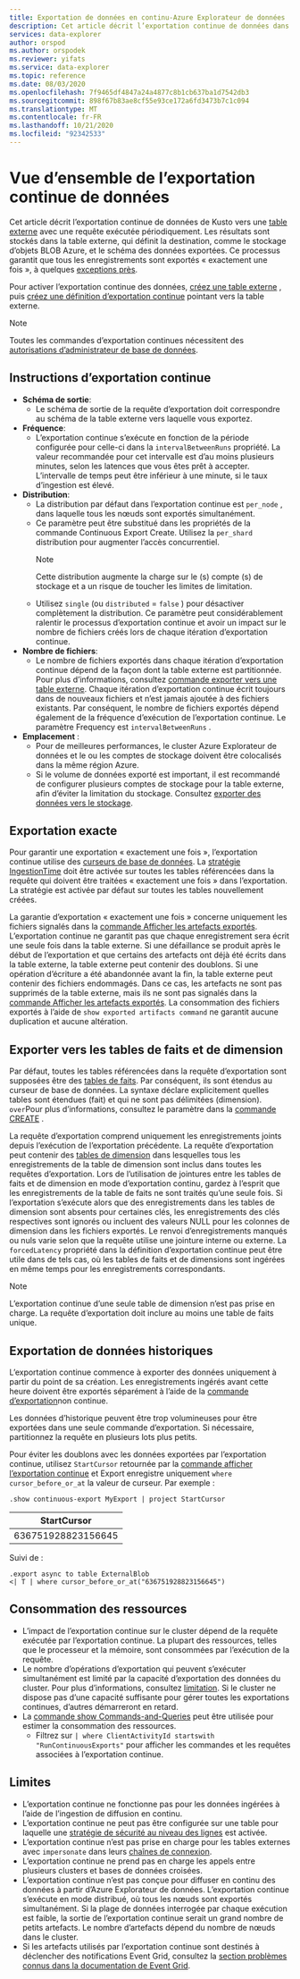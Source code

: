 ```yaml
---
title: Exportation de données en continu-Azure Explorateur de données | Microsoft Docs
description: Cet article décrit l’exportation continue de données dans Azure Explorateur de données.
services: data-explorer
author: orspod
ms.author: orspodek
ms.reviewer: yifats
ms.service: data-explorer
ms.topic: reference
ms.date: 08/03/2020
ms.openlocfilehash: 7f9465df4847a24a4877c8b1cb637ba1d7542db3
ms.sourcegitcommit: 898f67b83ae8cf55e93ce172a6fd3473b7c1c094
ms.translationtype: MT
ms.contentlocale: fr-FR
ms.lasthandoff: 10/21/2020
ms.locfileid: "92342533"
---
```

# <a name="continuous-data-export-overview"></a>Vue d’ensemble de l’exportation continue de données

Cet article décrit l’exportation continue de données de Kusto vers une [table externe](../external-table-commands.md) avec une requête exécutée périodiquement. Les résultats sont stockés dans la table externe, qui définit la destination, comme le stockage d’objets BLOB Azure, et le schéma des données exportées. Ce processus garantit que tous les enregistrements sont exportés « exactement une fois », à quelques [exceptions près](#exactly-once-export). 

Pour activer l’exportation continue des données, [créez une table externe](../external-tables-azurestorage-azuredatalake.md#create-or-alter-external-table) , puis [créez une définition d’exportation continue](create-alter-continuous.md) pointant vers la table externe. 

> [!NOTE]
> Toutes les commandes d’exportation continues nécessitent des [autorisations d’administrateur de base de données](../access-control/role-based-authorization.md).

## <a name="continuous-export-guidelines"></a>Instructions d’exportation continue

* **Schéma de sortie**:
  * Le schéma de sortie de la requête d’exportation doit correspondre au schéma de la table externe vers laquelle vous exportez. 
* **Fréquence**:
  * L’exportation continue s’exécute en fonction de la période configurée pour celle-ci dans la `intervalBetweenRuns` propriété. La valeur recommandée pour cet intervalle est d’au moins plusieurs minutes, selon les latences que vous êtes prêt à accepter. L’intervalle de temps peut être inférieur à une minute, si le taux d’ingestion est élevé.
* **Distribution**:
  * La distribution par défaut dans l’exportation continue est `per_node` , dans laquelle tous les nœuds sont exportés simultanément. 
  * Ce paramètre peut être substitué dans les propriétés de la commande Continuous Export Create. Utilisez la `per_shard` distribution pour augmenter l’accès concurrentiel.
    > [!NOTE]
    > Cette distribution augmente la charge sur le (s) compte (s) de stockage et a un risque de toucher les limites de limitation. 
  * Utilisez `single` (ou `distributed` = `false` ) pour désactiver complètement la distribution. Ce paramètre peut considérablement ralentir le processus d’exportation continue et avoir un impact sur le nombre de fichiers créés lors de chaque itération d’exportation continue. 
* **Nombre de fichiers**:
  * Le nombre de fichiers exportés dans chaque itération d’exportation continue dépend de la façon dont la table externe est partitionnée. Pour plus d’informations, consultez [commande exporter vers une table externe](export-data-to-an-external-table.md#number-of-files). Chaque itération d’exportation continue écrit toujours dans de nouveaux fichiers et n’est jamais ajoutée à des fichiers existants. Par conséquent, le nombre de fichiers exportés dépend également de la fréquence d’exécution de l’exportation continue. Le paramètre Frequency est `intervalBetweenRuns` .
* **Emplacement** :
  * Pour de meilleures performances, le cluster Azure Explorateur de données et le ou les comptes de stockage doivent être colocalisés dans la même région Azure.
  * Si le volume de données exporté est important, il est recommandé de configurer plusieurs comptes de stockage pour la table externe, afin d’éviter la limitation du stockage. Consultez [exporter des données vers le stockage](export-data-to-storage.md#known-issues).

## <a name="exactly-once-export"></a>Exportation exacte

Pour garantir une exportation « exactement une fois », l’exportation continue utilise des [curseurs de base de données](../databasecursor.md). La [stratégie IngestionTime](../ingestiontime-policy.md) doit être activée sur toutes les tables référencées dans la requête qui doivent être traitées « exactement une fois » dans l’exportation. La stratégie est activée par défaut sur toutes les tables nouvellement créées.

La garantie d’exportation « exactement une fois » concerne uniquement les fichiers signalés dans la [commande Afficher les artefacts exportés](show-continuous-artifacts.md). L’exportation continue ne garantit pas que chaque enregistrement sera écrit une seule fois dans la table externe. Si une défaillance se produit après le début de l’exportation et que certains des artefacts ont déjà été écrits dans la table externe, la table externe peut contenir des doublons. Si une opération d’écriture a été abandonnée avant la fin, la table externe peut contenir des fichiers endommagés. Dans ce cas, les artefacts ne sont pas supprimés de la table externe, mais ils ne sont pas signalés dans la [commande Afficher les artefacts exportés](show-continuous-artifacts.md). La consommation des fichiers exportés à l’aide de `show exported artifacts command` ne garantit aucune duplication et aucune altération.

## <a name="export-to-fact-and-dimension-tables"></a>Exporter vers les tables de faits et de dimension

Par défaut, toutes les tables référencées dans la requête d’exportation sont supposées être des [tables de faits](../../concepts/fact-and-dimension-tables.md). Par conséquent, ils sont étendus au curseur de base de données. La syntaxe déclare explicitement quelles tables sont étendues (fait) et qui ne sont pas délimitées (dimension). `over`Pour plus d’informations, consultez le paramètre dans la [commande CREATE](create-alter-continuous.md) .

La requête d’exportation comprend uniquement les enregistrements joints depuis l’exécution de l’exportation précédente. La requête d’exportation peut contenir des [tables de dimension](../../concepts/fact-and-dimension-tables.md) dans lesquelles tous les enregistrements de la table de dimension sont inclus dans toutes les requêtes d’exportation. Lors de l’utilisation de jointures entre les tables de faits et de dimension en mode d’exportation continu, gardez à l’esprit que les enregistrements de la table de faits ne sont traités qu’une seule fois. Si l’exportation s’exécute alors que des enregistrements dans les tables de dimension sont absents pour certaines clés, les enregistrements des clés respectives sont ignorés ou incluent des valeurs NULL pour les colonnes de dimension dans les fichiers exportés. Le renvoi d’enregistrements manqués ou nuls varie selon que la requête utilise une jointure interne ou externe. La `forcedLatency` propriété dans la définition d’exportation continue peut être utile dans de tels cas, où les tables de faits et de dimensions sont ingérées en même temps pour les enregistrements correspondants.

> [!NOTE]
> L’exportation continue d’une seule table de dimension n’est pas prise en charge. La requête d’exportation doit inclure au moins une table de faits unique.

## <a name="exporting-historical-data"></a>Exportation de données historiques

L’exportation continue commence à exporter des données uniquement à partir du point de sa création. Les enregistrements ingérés avant cette heure doivent être exportés séparément à l’aide de la [commande d’exportation](export-data-to-an-external-table.md)non continue. 

Les données d’historique peuvent être trop volumineuses pour être exportées dans une seule commande d’exportation. Si nécessaire, partitionnez la requête en plusieurs lots plus petits. 

Pour éviter les doublons avec les données exportées par l’exportation continue, utilisez `StartCursor` retournée par la [commande afficher l’exportation continue](show-continuous-export.md) et Export enregistre uniquement `where cursor_before_or_at` la valeur de curseur. Par exemple :

```kusto
.show continuous-export MyExport | project StartCursor
```

| StartCursor        |
|--------------------|
| 636751928823156645 |

Suivi de : 

```kusto
.export async to table ExternalBlob
<| T | where cursor_before_or_at("636751928823156645")
```

## <a name="resource-consumption"></a>Consommation des ressources

* L’impact de l’exportation continue sur le cluster dépend de la requête exécutée par l’exportation continue. La plupart des ressources, telles que le processeur et la mémoire, sont consommées par l’exécution de la requête. 
* Le nombre d’opérations d’exportation qui peuvent s’exécuter simultanément est limité par la capacité d’exportation des données du cluster. Pour plus d’informations, consultez [limitation](../../management/capacitypolicy.md#throttling). Si le cluster ne dispose pas d’une capacité suffisante pour gérer toutes les exportations continues, d’autres démarreront en retard.
* La [commande show Commands-and-Queries](../commands-and-queries.md) peut être utilisée pour estimer la consommation des ressources. 
  * Filtrez sur `| where ClientActivityId startswith "RunContinuousExports"` pour afficher les commandes et les requêtes associées à l’exportation continue.

## <a name="limitations"></a>Limites

* L’exportation continue ne fonctionne pas pour les données ingérées à l’aide de l’ingestion de diffusion en continu. 
* L’exportation continue ne peut pas être configurée sur une table pour laquelle une [stratégie de sécurité au niveau des lignes](../../management/rowlevelsecuritypolicy.md) est activée.
* L’exportation continue n’est pas prise en charge pour les tables externes avec `impersonate` dans leurs [chaînes de connexion](../../api/connection-strings/storage.md).
* L’exportation continue ne prend pas en charge les appels entre plusieurs clusters et bases de données croisées.
* L’exportation continue n’est pas conçue pour diffuser en continu des données à partir d’Azure Explorateur de données. L’exportation continue s’exécute en mode distribué, où tous les nœuds sont exportés simultanément. Si la plage de données interrogée par chaque exécution est faible, la sortie de l’exportation continue serait un grand nombre de petits artefacts. Le nombre d’artefacts dépend du nombre de nœuds dans le cluster.
* Si les artefacts utilisés par l’exportation continue sont destinés à déclencher des notifications Event Grid, consultez la [section problèmes connus dans la documentation de Event Grid](../../../ingest-data-event-grid-overview.md#known-event-grid-issues).
